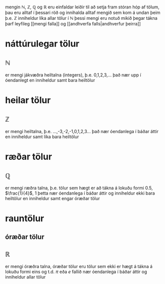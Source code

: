 mengin $\mathbb{N}$, $\mathbb{Z}$, $\mathbb{Q}$ og $\mathbb{R}$ eru einfaldar leiðir til að setja fram stóran hóp af tölum, þau eru alltaf í þessari röð og innihalda alltaf mengið sem kom á undan þeim þ.e. $\mathbb{Z}$ inniheldur líka allar tölur í $\mathbb{N}$
þessi mengi eru notuð mikið þegar tákna þarf leyfileg [[mengi falla]] og [[andhverfa falls|andhverfur þeirra]]

# náttúrulegar tölur
## $\mathbb{N}$
er mengi jákvæðra heiltalna (integers), þ.e. 0,1,2,3,... það nær upp í óendanlegt en inniheldur samt bara heiltölur

# heilar tölur
## $\mathbb{Z}$
er mengi heiltalna, þ.e. ...,-3,-2,-1,0,1,2,3... það nær óendanlega í báðar áttir en inniheldur samt líka bara heiltölur

# ræðar tölur
## $\mathbb{Q}$
er mengi ræðra talna, þ.e. tölur sem hægt er að tákna á lokuðu formi $0.5$, $\frac{1}{4}$, $1$ þetta nær óendanlega í báðar áttir og inniheldur ekki bara heiltölur en inniheldur samt engar óræðar tölur

# rauntölur
## óræðar tölur
## $\mathbb{R}$
er mengi óræðra talna, óræðar tölur eru tölur sem ekki er hægt á tákna á lokuðu formi eins og t.d. $\pi$ eða $e$ fallið nær óendanlega í báðar áttir og inniheldur allar tölur